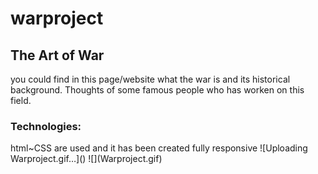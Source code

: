 # warproject
<h2>The Art of War</h2>
you could find in this page/website what the war is and its historical background. Thoughts of some famous people who has worken on this field.
<h3>Technologies:</h3>
html~CSS are used and it has been created fully responsive
![Uploading Warproject.gif…]()
![](Warproject.gif)

